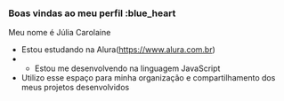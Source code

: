 ### Boas vindas ao meu perfil :blue_heart

Meu nome é Júlia Carolaine

- Estou estudando na Alura(https://www.alura.com.br)
- - Estou me desenvolvendo na linguagem JavaScript
- Utilizo esse espaço para minha organização e compartilhamento dos meus projetos desenvolvidos
<!--
-->
